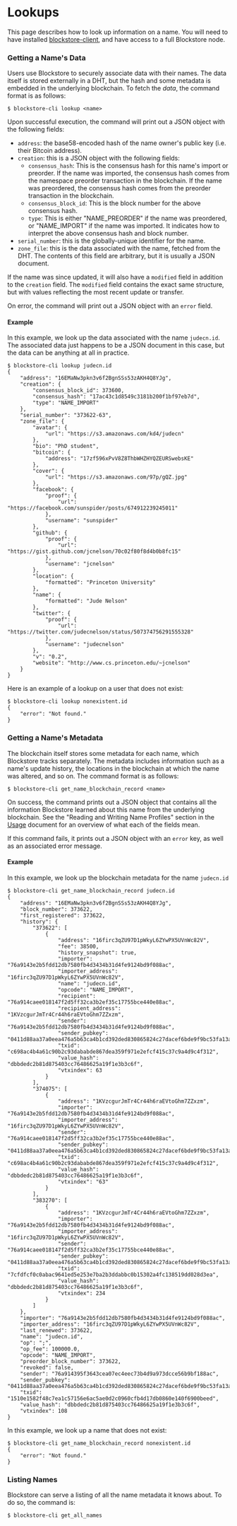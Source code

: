 # Lookups

This page describes how to look up information on a name.  You will need to have installed [blockstore-client](https://github.com/blockstack/blockstore-client), and have access to a full Blockstore node.

### Getting a Name's Data

Users use Blockstore to securely associate data with their names.  The data itself is stored externally in a DHT, but the hash and some metadata is embedded in the underlying blockchain.  To fetch the *data*, the command format is as follows:

```
$ blockstore-cli lookup <name>
```

Upon successful execution, the command will print out a JSON object with the following fields:

* `address`: the base58-encoded hash of the name owner's public key (i.e. their Bitcoin address).
* `creation`: this is a JSON object with the following fields:
   * `consensus_hash`: This is the consensus hash for this name's import or preorder.  If the name was imported, the consensus hash comes from the namespace preorder transaction in the blockchain.  If the name was preordered, the consensus hash comes from the preorder transaction in the blockchain.
   * `consensus_block_id`: This is the block number for the above consensus hash.
   * `type`:  This is either "NAME_PREORDER" if the name was preordered, or "NAME_IMPORT" if the name was imported.  It indicates how to interpret the above consensus hash and block number.
* `serial_number`: this is the globally-unique identifier for the name.
* `zone_file`: this is the data associated with the name, fetched from the DHT.  The contents of this field are arbitrary, but it is usually a JSON document.

If the name was since updated, it will also have a `modified` field in addition to the `creation` field.  The `modified` field contains the exact same structure, but with values reflecting the most recent update or transfer.

On error, the command will print out a JSON object with an `error` field.

#### Example

In this example, we look up the data associated with the name `judecn.id`.  The associated data just happens to be a JSON document in this case, but the data can be anything at all in practice.

```
$ blockstore-cli lookup judecn.id         
{
    "address": "16EMaNw3pkn3v6f2BgnSSs53zAKH4Q8YJg",
    "creation": {
        "consensus_block_id": 373600,
        "consensus_hash": "17ac43c1d8549c3181b200f1bf97eb7d",
        "type": "NAME_IMPORT"
    },
    "serial_number": "373622-63",
    "zone_file": {
        "avatar": {
            "url": "https://s3.amazonaws.com/kd4/judecn"
        },
        "bio": "PhD student",
        "bitcoin": {
            "address": "17zf596xPvV8Z8ThbWHZHYQZEURSwebsKE"
        },
        "cover": {
            "url": "https://s3.amazonaws.com/97p/gQZ.jpg"
        },
        "facebook": {
            "proof": {
                "url": "https://facebook.com/sunspider/posts/674912239245011"
            },
            "username": "sunspider"
        },
        "github": {
            "proof": {
                "url": "https://gist.github.com/jcnelson/70c02f80f8d4b0b8fc15"
            },
            "username": "jcnelson"
        },
        "location": {
            "formatted": "Princeton University"
        },
        "name": {
            "formatted": "Jude Nelson"
        },
        "twitter": {
            "proof": {
                "url": "https://twitter.com/judecnelson/status/507374756291555328"
            },
            "username": "judecnelson"
        },
        "v": "0.2",
        "website": "http://www.cs.princeton.edu/~jcnelson"
    }
}
```

Here is an example of a lookup on a user that does not exist:

```
$ blockstore-cli lookup nonexistent.id
{
    "error": "Not found."
}
```

### Getting a Name's Metadata

The blockchain itself stores some metadata for each name, which Blockstore tracks separately.  The metadata includes information such as a name's update history, the locations in the blockchain at which the name was altered, and so on.  The command format is as follows:

```
$ blockstore-cli get_name_blockchain_record <name>
```

On success, the command prints out a JSON object that contains all the information Blockstore learned about this name from the underlying blockchain.  See the "Reading and Writing Name Profiles" section in the [Usage](https://github.com/blockstack/blockstore/wiki/Usage) document for an overview of what each of the fields mean.

If this command fails, it prints out a JSON object with an `error` key, as well as an associated error message.

#### Example

In this example, we look up the blockchain metadata for the name `judecn.id`

```
$ blockstore-cli get_name_blockchain_record judecn.id
{
    "address": "16EMaNw3pkn3v6f2BgnSSs53zAKH4Q8YJg",
    "block_number": 373622,
    "first_registered": 373622,
    "history": {
        "373622": [
            {
                "address": "16firc3qZU97D1pWkyL6ZYwPX5UVnWc82V",
                "fee": 38500,
                "history_snapshot": true,
                "importer": "76a9143e2b5fdd12db7580fb4d3434b31d4fe9124bd9f088ac",
                "importer_address": "16firc3qZU97D1pWkyL6ZYwPX5UVnWc82V",
                "name": "judecn.id",
                "opcode": "NAME_IMPORT",
                "recipient": "76a914caee018147f2d5ff32ca3b2ef35c17755bce440e88ac",
                "recipient_address": "1KVzcgurJmTr4Cr44h6raEVtoGhm7ZZxzm",
                "sender": "76a9143e2b5fdd12db7580fb4d3434b31d4fe9124bd9f088ac",
                "sender_pubkey": "0411d88aa37a0eea476a5b63ca4b1cd392ded830865824c27dacef6bde9f9bc53fa13a0926533ef4d20397207e212c2086cbe13db5470fd29616abd35326d33090",
                "txid": "c698ac4b4a61c90b2c93dababde867dea359f971e2efcf415c37c9a4d9c4f312",
                "value_hash": "dbbdedc2b81d875403cc76486625a19f1e3b3c6f",
                "vtxindex": 63
            }
        ],
        "374075": [
            {
                "address": "1KVzcgurJmTr4Cr44h6raEVtoGhm7ZZxzm",
                "importer": "76a9143e2b5fdd12db7580fb4d3434b31d4fe9124bd9f088ac",
                "importer_address": "16firc3qZU97D1pWkyL6ZYwPX5UVnWc82V",
                "sender": "76a914caee018147f2d5ff32ca3b2ef35c17755bce440e88ac",
                "sender_pubkey": "0411d88aa37a0eea476a5b63ca4b1cd392ded830865824c27dacef6bde9f9bc53fa13a0926533ef4d20397207e212c2086cbe13db5470fd29616abd35326d33090",
                "txid": "c698ac4b4a61c90b2c93dababde867dea359f971e2efcf415c37c9a4d9c4f312",
                "value_hash": "dbbdedc2b81d875403cc76486625a19f1e3b3c6f",
                "vtxindex": "63"
            }
        ],
        "383270": [
            {
                "address": "1KVzcgurJmTr4Cr44h6raEVtoGhm7ZZxzm",
                "importer": "76a9143e2b5fdd12db7580fb4d3434b31d4fe9124bd9f088ac",
                "importer_address": "16firc3qZU97D1pWkyL6ZYwPX5UVnWc82V",
                "sender": "76a914caee018147f2d5ff32ca3b2ef35c17755bce440e88ac",
                "sender_pubkey": "0411d88aa37a0eea476a5b63ca4b1cd392ded830865824c27dacef6bde9f9bc53fa13a0926533ef4d20397207e212c2086cbe13db5470fd29616abd35326d33090",
                "txid": "7cfdfcf0c0abac9641ed5e253e7ba2b3ddabbc0b15302a4fc138519dd028d3ea",
                "value_hash": "dbbdedc2b81d875403cc76486625a19f1e3b3c6f",
                "vtxindex": 234
            }
        ]
    },
    "importer": "76a9143e2b5fdd12db7580fb4d3434b31d4fe9124bd9f088ac",
    "importer_address": "16firc3qZU97D1pWkyL6ZYwPX5UVnWc82V",
    "last_renewed": 373622,
    "name": "judecn.id",
    "op": ";",
    "op_fee": 100000.0,
    "opcode": "NAME_IMPORT",
    "preorder_block_number": 373622,
    "revoked": false,
    "sender": "76a914395f3643cea07ec4eec73b4d9a973dcce56b9bf188ac",
    "sender_pubkey": "0411d88aa37a0eea476a5b63ca4b1cd392ded830865824c27dacef6bde9f9bc53fa13a0926533ef4d20397207e212c2086cbe13db5470fd29616abd35326d33090",
    "txid": "1510e1582f48c7ea1c57156e6ac5ae0d2c0960cfb4d17db0860e140f6900beed",
    "value_hash": "dbbdedc2b81d875403cc76486625a19f1e3b3c6f",
    "vtxindex": 108
}
```

In this example, we look up a name that does not exist:

```
$ blockstore-cli get_name_blockchain_record nonexistent.id
{
    "error": "Not found."
}
```

### Listing Names

Blockstore can serve a listing of all the name metadata it knows about.  To do so, the command is:

```
$ blockstore-cli get_all_names
```
